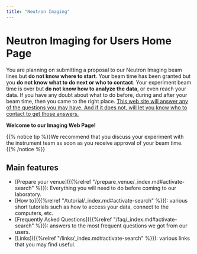 ```yaml
---
title: "Neutron Imaging"
---
```


# Neutron Imaging for Users Home Page

You are planning on submitting a proposal to our Neutron Imaging beam lines but **do not know where to start**.
Your beam time has been granted but you **do not know what to do next or who to contact**.
Your experiment beam time is over but **do not know how to analyze the data**, or even reach your data. If you have any
doubt about what to do before, during and after your beam time, then you came to the right place. <u>This web
site will answer any of the questions you may have. And if it does not, will let you know who to contact to get
those answers.</u>

<strong>Welcome to our Imaging Web Page!</strong>

{{% notice tip %}}We recommend that you discuss your experiment with the instrument team as soon as you receive approval
of your beam time. {{% /notice %}}

## Main features

* [Prepare your venue]({{%relref "/prepare_venue/_index.md#activate-search" %}}):
Everything you will need to do before coming to our laboratory.
* [How to]({{%relref "/tutorial/_index.md#activate-search" %}}): various short tutorials such as how to
access your data, connect to the computers, etc.
* [Frequently Asked Questions]({{%relref "/faq/_index.md#activate-search" %}}): answers to the most frequent questions we
got from our users.
* [Links]({{%relref "/links/_index.md#activate-search" %}}): various links that you may find useful.